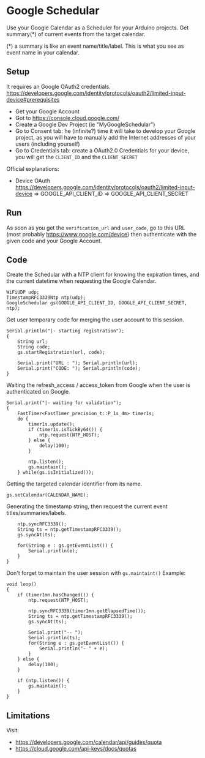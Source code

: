 # Google Schedular

Use your Google Calendar as a Scheduler for your Arduino projects.
Get summary(*) of current events from the target calendar. 

(*) a summary is like an event name/title/label. This is what you see as event name in your calendar. 


## Setup

It requires an Google OAuth2 credentials. 
https://developers.google.com/identity/protocols/oauth2/limited-input-device#prerequisites

- Get your Google Account
- Got to https://console.cloud.google.com/
- Create a Google Dev Project (ie "MyGoogleSchedular")
- Go to Consent tab: he (infinite?) time it will take to develop your Google project, as you will have to manually add the Internet addresses of your users (including yourself)
- Go to Credentials tab: create a OAuth2.0 Credentials for your device, you will get the `CLIENT_ID` and the `CLIENT_SECRET`

Official explanations: 
- Device OAuth
  https://developers.google.com/identity/protocols/oauth2/limited-input-device
  => GOOGLE_API_CLIENT_ID
  => GOOGLE_API_CLIENT_SECRET


## Run

As soon as you get the `verification_url` and `user_code`, go to this URL
(most probably https://www.google.com/device)
then authenticate with the given code and your Google Account. 


## Code

Create the Schedular with a NTP client for knowing the expiration times,
and the current datetime when requesting the Google Calendar. 

```
WiFiUDP udp;
TimestampRFC3339Ntp ntp(udp);
GoogleSchedular gs(GOOGLE_API_CLIENT_ID, GOOGLE_API_CLIENT_SECRET, ntp);
```

Get user temporary code for merging the user account to this session.
```
Serial.println("|- starting registration");
{
    String url;
    String code; 
    gs.startRegistration(url, code);

    Serial.print("URL : "); Serial.println(url);
    Serial.print("CODE: "); Serial.println(code);
}
```

Waiting the refresh_access / access_token from Google when the user is authenticated on Google. 
```
Serial.print("|- waiting for validation");
{
    FastTimer<FastTimer_precision_t::P_1s_4m> timer1s;
    do {
        timer1s.update();
        if (timer1s.isTickBy64()) {
            ntp.request(NTP_HOST);
        } else {
            delay(100);
        }

        ntp.listen();
        gs.maintain();
    } while(gs.isInitialized());
```

Getting the targeted calendar identifier from its name. 
```
gs.setCalendar(CALENDAR_NAME);
```

Generating the timestamp string, 
then request the current event titles/summaries/labels. 
```
    ntp.syncRFC3339();
    String ts = ntp.getTimestampRFC3339();
    gs.syncAt(ts);

    for(String e : gs.getEventList()) {
        Serial.println(e);
    }
}
```

Don't forget to maintain the user session with `gs.maintaint()`
Example: 
```
void loop()
{
    if (timer1mn.hasChanged()) {
        ntp.request(NTP_HOST);

        ntp.syncRFC3339(timer1mn.getElapsedTime());
        String ts = ntp.getTimestampRFC3339();
        gs.syncAt(ts);

        Serial.print("-- ");
        Serial.println(ts);
        for(String e : gs.getEventList()) {
            Serial.println("- " + e);
        }
    } else {
        delay(100);
    }

    if (ntp.listen()) {
        gs.maintain();
    }
}
```


## Limitations

Visit: 
- https://developers.google.com/calendar/api/guides/quota
- https://cloud.google.com/api-keys/docs/quotas

